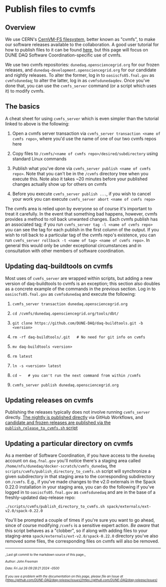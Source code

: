 # Publish files to cvmfs

## Overview

We use CERN's [CernVM-FS filesystem](https://cernvm.cern.ch/fs/),
better known as "cvmfs", to make our software releases available to
the collaboration. A good user tutorial for how to publish files to it can be found [here](https://cvmfs-contrib.github.io/cvmfs-tutorial-2021/04_publishing/), but this page will focus on DUNE DAQ Software Coordination-specific use of cvmfs.

We use two cvmfs repositories: `dunedaq.opensciencegrid.org` for our frozen releases, and `dunedaq-development.opensciencegrid.org` for our candidate and nightly releases. To alter the former, log in to `oasiscfs05.fnal.gov` as `cvmfsdunedaq`; to alter the latter, log in as `cvmfsdunedaqdev`. Once you've done that, you can use the `cvmfs_server` command (or a script which uses it) to modify cvmfs. 

## The basics

A cheat sheet for using `cvmfs_server` which is even simpler than the tutorial linked to above is the following:


1. Open a cvmfs server transaction via `cvmfs_server transaction <name of cvmfs repo>`, where you'd use the name of one of our two cvmfs repos here


1. Copy files to `/cvmfs/<name of cvmfs repo>/desired/subdirectory` using standard Linux commands


1. Publish what you've done via `cvmfs_server publish <name of cvmfs repo>`. Note that you can't be in the `/cvmfs` directory tree when you execute this. Note also it takes ~20 minutes before your published changes actually show up for others on cvmfs


1. Before you execute `cvmfs_server publish ...`, if you wish to cancel your work you can execute `cvmfs_server abort <name of cvmfs repo>`

The cvmfs area is relied upon by everyone so of course it's important to treat it carefully. In the event that something bad happens, however, cvmfs provides a method to roll back unwanted changes. Each cvmfs publish has an associated tag; if you run `cvmfs_server tag -l <name of cvmfs repo>` you can see the tag for each publish in the first column of the output. If you wish to roll back to a particular tag of the cvmfs repo's existence, you can run `cvmfs_server rollback -t <name of tag> <name of cvmfs repo>`. In general this would only be under exceptional circumstances and in consultation with other members of software coordination. 

## Updating daq-buildtools on cvmfs

Most uses of `cvmfs_server` are wrapped within scripts, but adding a
new version of daq-buildtools to cvmfs is an exception; this section
also doubles as a concrete example of the commands in the previous
section. Log in to `oasiscfs05.fnal.gov` as `cvmfsdunedaq` and execute the following:



1. `cvmfs_server transaction dunedaq.opensciencegrid.org`


1. `cd /cvmfs/dunedaq.opensciencegrid.org/tools/dbt/`


1. `git clone https://github.com/DUNE-DAQ/daq-buildtools.git -b <version>`


1. `rm -rf daq-buildtools/.git   # No need for git info on cvmfs`


1. `mv daq-buildtools <version>`


1. `rm latest`


1. `ln -s <version> latest`


1. `cd ~   # you can't run the next command from within /cvmfs`


1. `cvmfs_server publish dunedaq.opensciencegrid.org`

## Updating releases on cvmfs

Publishing the releases typically does not involve running `cvmfs_server` directly. [The nightly is published directly](https://dune-daq-sw.readthedocs.io/en/latest/packages/daq-release/ci_github_action/#how-the-nightly-releases-are-made) via GitHub Workflows, and [candidate and frozen releases are published via the `publish_release_to_cvmfs.sh` script](https://dune-daq-sw.readthedocs.io/en/latest/packages/daq-release/create_release_spack/#building-candidate-releases)

## Updating a particular directory on cvmfs

As a member of Software Coordination, if you have access to the `dunedaq` account on `daq.fnal.gov` you'll notice there's a staging area called `/home/nfs/dunedaq/docker-scratch/cvmfs_dunedaq`, the `scripts/cvmfs/publish_directory_to_cvmfs.sh` script will synchronize a given subdirectory in that staging area to the corresponding subdirectory on `/cvmfs`. E.g., if you've made changes to the v2.0 externals in the Spack 0.22.0 installation in your staging area, you can do the following if you've logged in to `oasiscfs05.fnal.gov` as `cvmfsdunedaq` and are in the base of a freshly-updated daq-release repo:
```
./scripts/cvmfs/publish_directory_to_cvmfs.sh spack/externals/ext-v2.0/spack-0.22.0 
``` 
You'll be prompted a couple of times if you're sure you want to go ahead, since of course modifying `/cvmfs` is a sensitive expert action. _Be aware_ that this script behaves as a "clobber", so if along with adding files to your staging-area `spack/externals/ext-v2.0/spack-0.22.0` directory you've also removed some files, the corresponding files on cvmfs will also be removed. 


-----

<font size="1">
_Last git commit to the markdown source of this page:_


_Author: John Freeman_

_Date: Fri Jul 26 09:28:21 2024 -0500_

_If you see a problem with the documentation on this page, please file an Issue at [https://github.com/DUNE-DAQ/daq-release/issues](https://github.com/DUNE-DAQ/daq-release/issues)_
</font>
